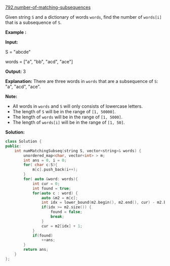 [792.number-of-matching-subsequences](https://leetcode.com/problems/number-of-matching-subsequences/)  

Given string `S` and a dictionary of words `words`, find the number of `words[i]` that is a subsequence of `S`.

  
**Example :**
  
**Input:** 
  
S = "abcde"
  
words = \["a", "bb", "acd", "ace"\]
  
**Output:** 3
  
**Explanation:** There are three words in `words` that are a subsequence of `S`: "a", "acd", "ace".
  

**Note:**

*   All words in `words` and `S` will only consists of lowercase letters.
*   The length of `S` will be in the range of `[1, 50000]`.
*   The length of `words` will be in the range of `[1, 5000]`.
*   The length of `words[i]` will be in the range of `[1, 50]`.  



**Solution:**  

```cpp
class Solution {
public:
    int numMatchingSubseq(string S, vector<string>& words) {
        unordered_map<char, vector<int> > m;
        int ans = 0, i = 0;
        for( char c:S){
            m[c].push_back(i++);
        }
        for( auto &word: words){
            int cur = 0;
            int found = true;
            for(auto c : word) {
                auto &m2 = m[c];
                int idx = lower_bound(m2.begin(), m2.end(), cur) - m2.begin();
                if(idx >= m2.size()) {
                    found = false;
                    break;
                }
                cur = m2[idx] + 1;
            }
            if(found)
                ++ans;
        }
        return ans;
    }
};
```
      